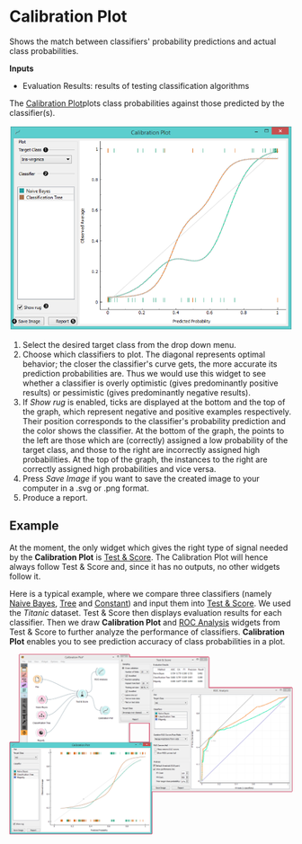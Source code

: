 Calibration Plot
================

Shows the match between classifiers' probability predictions and actual class probabilities.

**Inputs**

- Evaluation Results: results of testing classification algorithms

The [Calibration Plot](https://en.wikipedia.org/wiki/Calibration_curve)plots class probabilities against those predicted by the classifier(s).

![](images/CalibrationPlot-stamped.png)

1. Select the desired target class from the drop down menu.
2. Choose which classifiers to plot. The diagonal represents optimal behavior; the closer the classifier's curve gets, the more accurate its prediction probabilities are. Thus we would use this widget to see whether a classifier is overly optimistic (gives predominantly positive results) or pessimistic (gives predominantly negative results).
3. If *Show rug* is enabled, ticks are displayed at the bottom and the top of the graph, which represent negative and positive examples respectively. Their position corresponds to the classifier's probability prediction and the color shows the classifier. At the bottom of the graph, the points to the left are those which are (correctly) assigned a low probability of the target class, and those to the right are incorrectly assigned high probabilities. At the top of the graph, the instances to the right are correctly assigned high probabilities and vice versa.
4. Press *Save Image* if you want to save the created image to your computer in a .svg or .png format.
5. Produce a report.

Example
-------

At the moment, the only widget which gives the right type of signal needed by the **Calibration Plot** is [Test & Score](../evaluate/testandscore.md). The Calibration Plot will hence always follow Test & Score and, since it has no outputs, no other widgets follow it.

Here is a typical example, where we compare three classifiers (namely [Naive Bayes](../model/naivebayes.md), [Tree](../model/tree.md) and [Constant](../model/constant.md)) and input them into [Test & Score](../evaluate/testandscore.md). We used the *Titanic* dataset. Test & Score then displays evaluation results for each classifier. Then we draw **Calibration Plot** and [ROC Analysis](../evaluate/rocanalysis.md) widgets from Test & Score to further analyze the performance of classifiers. **Calibration Plot** enables you to see prediction accuracy of class probabilities in a plot.

![](images/CalibrationPlot-example.png)
